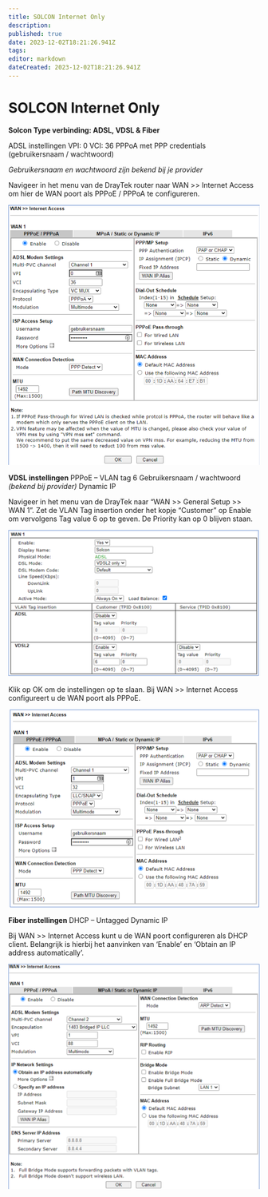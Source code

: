 ```yaml
---
title: SOLCON Internet Only
description: 
published: true
date: 2023-12-02T18:21:26.941Z
tags: 
editor: markdown
dateCreated: 2023-12-02T18:21:26.941Z
---
```


# SOLCON Internet Only

**Solcon
Type verbinding: ADSL, VDSL & Fiber**

ADSL instellingen
VPI: 0
VCI: 36
PPPoA met PPP credentials (gebruikersnaam / wachtwoord)

*Gebruikersnaam en wachtwoord zijn bekend bij je provider*

Navigeer in het menu van de DrayTek router naar WAN >> Internet Access om
hier de WAN poort als PPPoE / PPPoA te configureren.

![solcon1.png](/images/solcon/solcon1.png)

**VDSL instellingen**
PPPoE – VLAN tag 6
Gebruikersnaam / wachtwoord *(bekend bij provider)*
Dynamic IP

Navigeer in het menu van de DrayTek naar “WAN >> General Setup >> WAN 1”.
Zet de VLAN Tag insertion onder het kopje “Customer” op Enable om
vervolgens Tag value 6 op te geven. De Priority kan op 0 blijven staan.

![solcon2.png](/images/solcon/solcon2.png)

Klik op OK om de instellingen op te slaan. Bij WAN >> Internet Access
configureert u de WAN poort als PPPoE.

![solcon3.png](/images/solcon/solcon3.png)


**Fiber instellingen**
DHCP – Untagged
Dynamic IP

Bij WAN >> Internet Access kunt u de WAN poort configureren als DHCP client.
Belangrijk is hierbij het aanvinken van ‘Enable’ en ‘Obtain an IP address
automatically’.

![solcon4.png](/images/solcon/solcon4.png)

